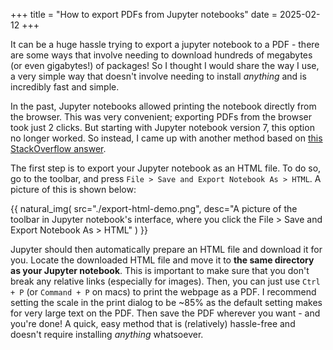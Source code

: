 +++
title = "How to export PDFs from Jupyter notebooks"
date = 2025-02-12
+++

It can be a huge hassle trying to export a jupyter notebook to a PDF - there are some ways that involve needing to download hundreds of megabytes (or even gigabytes!) of packages! So I thought I would share the way I use, a very simple way that doesn't involve needing to install _anything_ and is incredibly fast and simple.

<!-- more -->

In the past, Jupyter notebooks allowed printing the notebook directly from the browser. This was very convenient; exporting PDFs from the browser took just 2 clicks. But starting with Jupyter notebook version 7, this option no longer worked. So instead, I came up with another method based on [this StackOverflow answer](https://stackoverflow.com/a/78390381).

The first step is to export your Jupyter notebook as an HTML file. To do so, go to the toolbar, and press `File > Save and Export Notebook As > HTML`. A picture of this is shown below:

{{ natural_img(
 src="./export-html-demo.png",
 desc="A picture of the toolbar in Jupyter notebook's interface, where you click the File > Save and Export Notebook As > HTML"
) }}

Jupyter should then automatically prepare an HTML file and download it for you. Locate the downloaded HTML file and move it to **the same directory as your Jupyter notebook**. This is important to make sure that you don't break any relative links (especially for images). Then, you can just use `Ctrl + P` (or `Command + P` on macs) to print the webpage as a PDF. I recommend setting the scale in the print dialog to be ~85% as the default setting makes for very large text on the PDF. Then save the PDF wherever you want - and you're done! A quick, easy method that is (relatively) hassle-free and doesn't require installing _anything_ whatsoever.